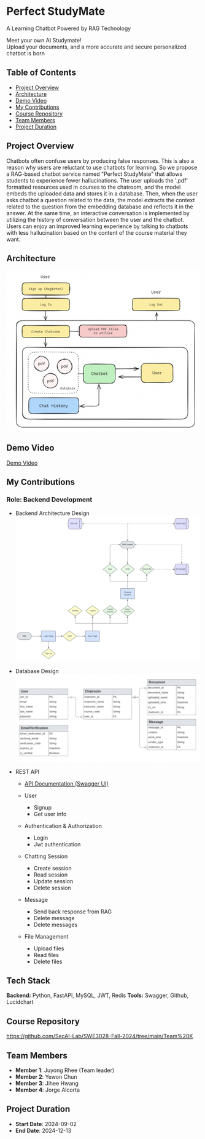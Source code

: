 # Perfect StudyMate

A Learning Chatbot Powered by RAG Technology

Meet your own AI Studymate! <br>
Upload your documents, and a more accurate and secure personalized chatbot is born

## Table of Contents
- [Project Overview](#project-overview)
- [Architecture](#architecture)
- [Demo Video](#demo-video)
- [My Contributions](#my-contributions)
- [Course Repository](#course-repository)
- [Team Members](#team-members)
- [Project Duration](#project-duration)


## Project Overview
Chatbots often confuse users by producing false responses. This
 is also a reason why users are reluctant to use chatbots for learning. So we propose
 a RAG-based chatbot service named "Perfect StudyMate" that allows students to experience
 fewer hallucinations. The user uploads the '.pdf' formatted resources used in courses to the
 chatroom, and the model embeds the uploaded data and stores it in a database. Then, when
 the user asks chatbot a question related to the data, the model extracts the context related
 to the question from the embedding database and reflects it in the answer. At the same time,
 an interactive conversation is implemented by utilizing the history of conversation between
 the user and the chatbot. Users can enjoy an improved learning experience by talking to
 chatbots with less hallucination based on the content of the course material they want.

## Architecture
![](/assets/service_flow.png)

## Demo Video
[Demo Video](https://drive.google.com/file/d/1mpum80qOI3IvpLGFNY9DpOXoRZSUhwhP/view?usp=drive_link)

## My Contributions
### Role: Backend Development
* Backend Architecture Design
    ![](/assets/backend_architecture.png)
* Database Design
    ![](/assets/database_design.png)

* REST API
    * [API Documentation (Swagger UI)](https://wndyd0131.github.io/perfectstdm_api_doc/)
    * User
        * Signup
        * Get user info
        
    * Authentication & Authorization
        * Login
        * Jwt authentication

    * Chatting Session
        * Create session
        * Read session
        * Update session
        * Delete session

    * Message
        * Send back response from RAG
        * Delete message
        * Delete messages

    * File Management
        * Upload files
        * Read files
        * Delete files

## Tech Stack
**Backend:** Python, FastAPI, MySQL, JWT, Redis
**Tools:** Swagger, Github, Lucidchart

## Course Repository
https://github.com/SecAI-Lab/SWE3028-Fall-2024/tree/main/Team%20K

## Team Members
- **Member 1**: Juyong Rhee (Team leader)
- **Member 2**: Yewon Chun
- **Member 3**: Jihee Hwang
- **Member 4**: Jorge Alcorta

## Project Duration
- **Start Date**: 2024-09-02
- **End Date**: 2024-12-13
